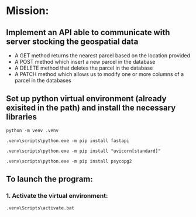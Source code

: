 # Mission:
## Implement an API able to communicate with server stocking the geospatial data
<ul>
<li>A GET method returns the nearest parcel based on the location provided</li>
<li>A POST method which insert a new parcel in the database</li>
<li>A DELETE method that deletes the parcel in the database</li>
<li>A PATCH method which allows us to modify one or more columns of a parcel in the databases</li>
</ul>

## Set up python virtual environment (already exisited in the path) and install the necessary libraries
```
python -m venv .venv

.venv\scripts\python.exe -m pip install fastapi

.venv\scripts\python.exe -m pip install "uvicorn[standard]"

.venv\scripts\python.exe -m pip install psycopg2
```

## To launch the program:

### 1. Activate the virtual environment: 
```
.venv\Scripts\activate.bat
```